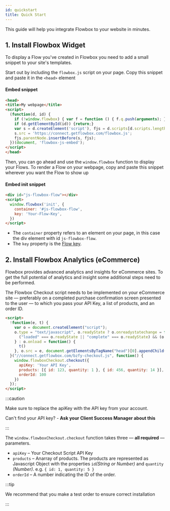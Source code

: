 ```yaml
---
id: quickstart
title: Quick Start
---
```


This guide will help you integrate Flowbox to your website in minutes.

## 1. Install Flowbox Widget
To display a Flow you've created in Flowbox you need to add a small snippet to your site's templates.

Start out by including the `flowbox.js`  script on your page. Copy this snippet and paste it in the `<head>` element

#### Embed snippet
```html
<head>
<title>My webpage</title>
<script>
  (function(d, id) {
    if (!window.flowbox) { var f = function () { f.q.push(arguments); }; f.q = []; window.flowbox = f; }
    if (d.getElementById(id)) {return;}
    var s = d.createElement('script'), fjs = d.scripts[d.scripts.length - 1]; s.id = id; s.async = true;
    s.src = 'https://connect.getflowbox.com/flowbox.js';
    fjs.parentNode.insertBefore(s, fjs);
  })(document, 'flowbox-js-embed');
</script>
</head>
```

Then, you can go ahead and use the `window.flowbox` function to display your Flows. To render a Flow on your webpage, copy and paste this snippet wherever you want the Flow to show up

#### Embed init snippet
```html
<div id="js-flowbox-flow"></div>
<script>
  window.flowbox('init', {
    container: '#js-flowbox-flow',
    key: 'Your-Flow-Key',
  })
</script>
```

* The `container` property refers to an element on your page, in this case the div  element with id `js-flowbox-flow`.
* The `key` property is the [Flow key](/docs/terminology#flow-key).

## 2. Install Flowbox Analytics (eCommerce)

Flowbox provides advanced analytics and insights for eCommerce sites. To get the full potential of analytics and insight some additional steps need to be performed.

The Flowbox Checkout script needs to be implemented on your eCommerce site — preferably on a completed purchase confirmation screen presented to the user — to which you pass your API Key, a list of products, and an order ID.

```html
<script>
  !function(e, t) {
    var o = document.createElement("script");
    o.type = "text/javascript", o.readyState ? o.onreadystatechange = function() {
      ("loaded" === o.readyState || "complete" === o.readyState) && (o.onreadystatechange = null, t())
    } : o.onload = function() {
      t()
    }, o.src = e, document.getElementsByTagName("head")[0].appendChild(o)
  }("//connect.getflowbox.com/bzfy-checkout.js", function() {
    window.flowboxCheckout.checkout({
      apiKey: 'Your API Key',
      products: [{ id: 123, quantity: 1 }, { id: 456, quantity: 14 }],
      orderId: 100
    })
  });
</script>
```

:::caution

Make sure to replace the apiKey with the API key from your account.

Can't find your API key? - **Ask your Client Success Manager about this**

:::

The `window.flowboxCheckout.checkout` function takes three — **all required** — parameters.

* `apiKey` – Your Checkout Script API Key
* `products` – Anarray of products. The products are represented as Javascript Object with the properties `id`*(String or Number)* and `quantity` *(Number)*. e.g. `{ id: 1, quantity: 5 }`
* `orderId`  – A number indicating the ID of the order.

:::tip

We recommend that you make a test order to ensure correct installation

:::
